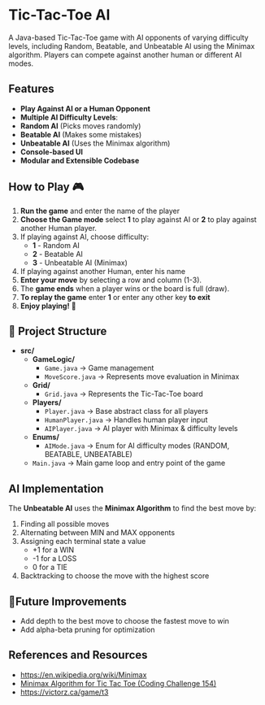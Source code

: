 # Tic-Tac-Toe AI

A Java-based Tic-Tac-Toe game with AI opponents of varying difficulty levels, including Random, Beatable, and Unbeatable AI using the Minimax algorithm. Players can compete against another human or different AI modes.

## Features 

-  **Play Against AI or a Human Opponent**  
-  **Multiple AI Difficulty Levels**:  
  - **Random AI**  (Picks moves randomly)  
  - **Beatable AI**  (Makes some mistakes)  
  - **Unbeatable AI**  (Uses the Minimax algorithm)  
-  **Console-based UI**  
-  **Modular and Extensible Codebase**  

## How to Play 🎮

1. **Run the game** and enter the name of the player
2. **Choose the Game mode** select **1** to play against AI or **2** to play against another Human player.
3. If playing against AI, choose difficulty:  
   - **1** - Random AI 
   - **2** - Beatable AI  
   - **3** - Unbeatable AI (Minimax)
4. If playing against another Human, enter his name
5. **Enter your move** by selecting a row and column (1-3).
6. The **game ends** when a player wins or the board is full (draw).
7. **To replay the game** enter **1** or enter any other key **to exit**
8. **Enjoy playing!** 🎉

## 📂 Project Structure
- **src/**
  - **GameLogic/**
    - `Game.java` → Game management
    - `MoveScore.java` → Represents move evaluation in Minimax
  - **Grid/**
    - `Grid.java` → Represents the Tic-Tac-Toe board
  - **Players/**
    - `Player.java` → Base abstract class for all players
    - `HumanPlayer.java` → Handles human player input
    - `AIPlayer.java` → AI player with Minimax & difficulty levels
  - **Enums/**
    - `AIMode.java` → Enum for AI difficulty modes (RANDOM, BEATABLE, UNBEATABLE)
  - `Main.java` → Main game loop and entry point of the game

## AI Implementation

The **Unbeatable AI** uses the **Minimax Algorithm** to find the best move by:
1. Finding all possible moves
2. Alternating between MIN and MAX opponents
3. Assigning each terminal state a value
   - +1 for a WIN
   - -1 for a LOSS
   - 0 for a TIE
4. Backtracking to choose the move with the highest score

## 📌Future Improvements
- Add depth to the best move to choose the fastest move to win
- Add alpha-beta pruning for optimization

## References and Resources
- https://en.wikipedia.org/wiki/Minimax
- [Minimax Algorithm for Tic Tac Toe (Coding Challenge 154)](https://www.youtube.com/watch?v=trKjYdBASyQ&t=3s)
- https://victorz.ca/game/t3
